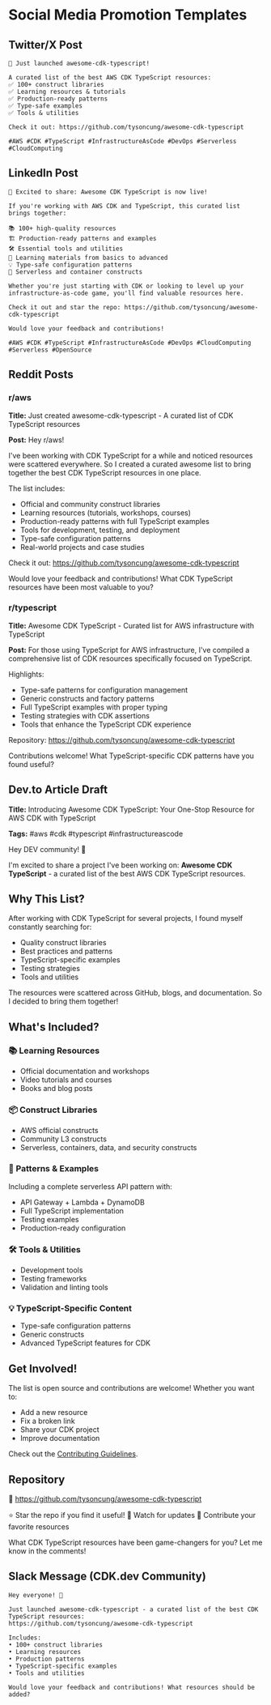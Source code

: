# Social Media Promotion Templates

## Twitter/X Post

```
🚀 Just launched awesome-cdk-typescript!

A curated list of the best AWS CDK TypeScript resources:
✅ 100+ construct libraries
✅ Learning resources & tutorials
✅ Production-ready patterns
✅ Type-safe examples
✅ Tools & utilities

Check it out: https://github.com/tysoncung/awesome-cdk-typescript

#AWS #CDK #TypeScript #InfrastructureAsCode #DevOps #Serverless #CloudComputing
```

## LinkedIn Post

```
🎉 Excited to share: Awesome CDK TypeScript is now live!

If you're working with AWS CDK and TypeScript, this curated list brings together:

📚 100+ high-quality resources
🏗️ Production-ready patterns and examples
🛠️ Essential tools and utilities
📖 Learning materials from basics to advanced
💡 Type-safe configuration patterns
🚀 Serverless and container constructs

Whether you're just starting with CDK or looking to level up your infrastructure-as-code game, you'll find valuable resources here.

Check it out and star the repo: https://github.com/tysoncung/awesome-cdk-typescript

Would love your feedback and contributions!

#AWS #CDK #TypeScript #InfrastructureAsCode #DevOps #CloudComputing #Serverless #OpenSource
```

## Reddit Posts

### r/aws

**Title:** Just created awesome-cdk-typescript - A curated list of CDK TypeScript resources

**Post:**
Hey r/aws!

I've been working with CDK TypeScript for a while and noticed resources were scattered everywhere. So I created a curated awesome list to bring together the best CDK TypeScript resources in one place.

The list includes:
- Official and community construct libraries
- Learning resources (tutorials, workshops, courses)
- Production-ready patterns with full TypeScript examples
- Tools for development, testing, and deployment
- Type-safe configuration patterns
- Real-world projects and case studies

Check it out: https://github.com/tysoncung/awesome-cdk-typescript

Would love your feedback and contributions! What CDK TypeScript resources have been most valuable to you?

### r/typescript

**Title:** Awesome CDK TypeScript - Curated list for AWS infrastructure with TypeScript

**Post:**
For those using TypeScript for AWS infrastructure, I've compiled a comprehensive list of CDK resources specifically focused on TypeScript.

Highlights:
- Type-safe patterns for configuration management
- Generic constructs and factory patterns
- Full TypeScript examples with proper typing
- Testing strategies with CDK assertions
- Tools that enhance the TypeScript CDK experience

Repository: https://github.com/tysoncung/awesome-cdk-typescript

Contributions welcome! What TypeScript-specific CDK patterns have you found useful?

## Dev.to Article Draft

**Title:** Introducing Awesome CDK TypeScript: Your One-Stop Resource for AWS CDK with TypeScript

**Tags:** #aws #cdk #typescript #infrastructureascode

Hey DEV community! 👋

I'm excited to share a project I've been working on: **Awesome CDK TypeScript** - a curated list of the best AWS CDK TypeScript resources.

## Why This List?

After working with CDK TypeScript for several projects, I found myself constantly searching for:
- Quality construct libraries
- Best practices and patterns
- TypeScript-specific examples
- Testing strategies
- Tools and utilities

The resources were scattered across GitHub, blogs, and documentation. So I decided to bring them together!

## What's Included?

### 📚 Learning Resources
- Official documentation and workshops
- Video tutorials and courses
- Books and blog posts

### 📦 Construct Libraries
- AWS official constructs
- Community L3 constructs
- Serverless, containers, data, and security constructs

### 🎨 Patterns & Examples
Including a complete serverless API pattern with:
- API Gateway + Lambda + DynamoDB
- Full TypeScript implementation
- Testing examples
- Production-ready configuration

### 🛠️ Tools & Utilities
- Development tools
- Testing frameworks
- Validation and linting tools

### 💡 TypeScript-Specific Content
- Type-safe configuration patterns
- Generic constructs
- Advanced TypeScript features for CDK

## Get Involved!

The list is open source and contributions are welcome! Whether you want to:
- Add a new resource
- Fix a broken link
- Share your CDK project
- Improve documentation

Check out the [Contributing Guidelines](https://github.com/tysoncung/awesome-cdk-typescript/blob/main/CONTRIBUTING.md).

## Repository

🔗 https://github.com/tysoncung/awesome-cdk-typescript

⭐ Star the repo if you find it useful!
🔔 Watch for updates
🤝 Contribute your favorite resources

What CDK TypeScript resources have been game-changers for you? Let me know in the comments!

## Slack Message (CDK.dev Community)

```
Hey everyone! 👋

Just launched awesome-cdk-typescript - a curated list of the best CDK TypeScript resources:
https://github.com/tysoncung/awesome-cdk-typescript

Includes:
• 100+ construct libraries
• Learning resources
• Production patterns
• TypeScript-specific examples
• Tools and utilities

Would love your feedback and contributions! What resources should be added?
```